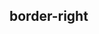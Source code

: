## border-right


<!-- CSSJSON.border-right.description -->

<!-- CSSJSON.border-right.syntax -->

<!-- CSSJSON.border-right.values -->

<!-- CSSJSON.border-right.defaultValue -->

<!-- CSSJSON.border-right.unixTags -->

<!-- CSSJSON.border-right.compatibility -->

<!-- CSSJSON.border-right.reference -->